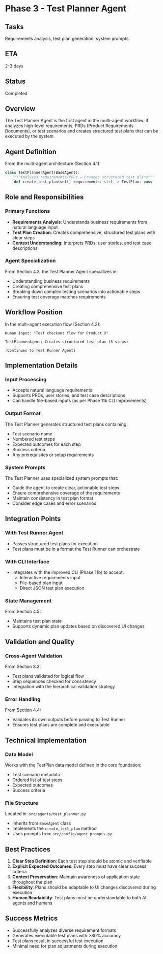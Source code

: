 # Phase 3 - Test Planner Agent

## Tasks
Requirements analysis, test plan generation, system prompts.

## ETA
2-3 days

## Status
Completed

## Overview

The Test Planner Agent is the first agent in the multi-agent workflow. It analyzes high-level requirements, PRDs (Product Requirements Documents), or test scenarios and creates structured test plans that can be executed by the system.

## Agent Definition

From the multi-agent architecture (Section 4.1):

```python
class TestPlannerAgent(BaseAgent):
    """Analyzes requirements/PRDs → Creates structured test plans"""
    def create_test_plan(self, requirements: str) -> TestPlan: pass
```

## Role and Responsibilities

### Primary Functions
- **Requirements Analysis**: Understands business requirements from natural language input
- **Test Plan Creation**: Creates comprehensive, structured test plans with clear steps
- **Context Understanding**: Interprets PRDs, user stories, and test case descriptions

### Agent Specialization
From Section 4.3, the Test Planner Agent specializes in:
- Understanding business requirements
- Creating comprehensive test plans
- Breaking down complex testing scenarios into actionable steps
- Ensuring test coverage matches requirements

## Workflow Position

In the multi-agent execution flow (Section 4.2):

```
Human Input: "Test checkout flow for Product X"
    ↓
TestPlannerAgent: Creates structured test plan (8 steps)
    ↓
[Continues to Test Runner Agent]
```

## Implementation Details

### Input Processing
- Accepts natural language requirements
- Supports PRDs, user stories, and test case descriptions
- Can handle file-based inputs (as per Phase 11b CLI improvements)

### Output Format
The Test Planner generates structured test plans containing:
- Test scenario name
- Numbered test steps
- Expected outcomes for each step
- Success criteria
- Any prerequisites or setup requirements

### System Prompts
The Test Planner uses specialized system prompts that:
- Guide the agent to create clear, actionable test steps
- Ensure comprehensive coverage of the requirements
- Maintain consistency in test plan format
- Consider edge cases and error scenarios

## Integration Points

### With Test Runner Agent
- Passes structured test plans for execution
- Test plans must be in a format the Test Runner can orchestrate

### With CLI Interface
- Integrates with the improved CLI (Phase 11b) to accept:
  - Interactive requirements input
  - File-based plan input
  - Direct JSON test plan execution

### State Management
From Section 4.5:
- Maintains test plan state
- Supports dynamic plan updates based on discovered UI changes

## Validation and Quality

### Cross-Agent Validation
From Section 8.3:
- Test plans validated for logical flow
- Step sequences checked for consistency
- Integration with the hierarchical validation strategy

### Error Handling
From Section 4.4:
- Validates its own outputs before passing to Test Runner
- Ensures test plans are complete and executable

## Technical Implementation

### Data Model
Works with the TestPlan data model defined in the core foundation:
- Test scenario metadata
- Ordered list of test steps
- Expected outcomes
- Success criteria

### File Structure
Located in: `src/agents/test_planner.py`
- Inherits from `BaseAgent` class
- Implements the `create_test_plan` method
- Uses prompts from `src/config/agent_prompts.py`

## Best Practices

1. **Clear Step Definition**: Each test step should be atomic and verifiable
2. **Explicit Expected Outcomes**: Every step must have clear success criteria
3. **Context Preservation**: Maintain awareness of application state throughout the plan
4. **Flexibility**: Plans should be adaptable to UI changes discovered during execution
5. **Human Readability**: Test plans must be understandable to both AI agents and humans

## Success Metrics

- Successfully analyzes diverse requirement formats
- Generates executable test plans with >80% accuracy
- Test plans result in successful test execution
- Minimal need for plan adjustments during execution